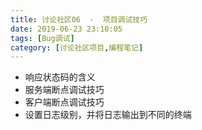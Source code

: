 ```yaml
---
title: 讨论社区06  -  项目调试技巧
date: 2019-06-23 23:10:05
tags: [Bug调试]
category: [讨论社区项目,编程笔记]
---
```

- 响应状态码的含义
- 服务端断点调试技巧
- 客户端断点调试技巧
- 设置日志级别，并将日志输出到不同的终端